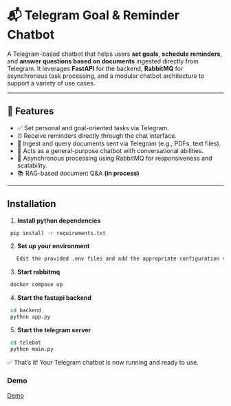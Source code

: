 # 📬 Telegram Goal & Reminder Chatbot

A Telegram-based chatbot that helps users **set goals**, **schedule reminders**, and **answer questions based on documents** ingested directly from Telegram. It leverages **FastAPI** for the backend, **RabbitMQ** for asynchronous task processing, and a modular chatbot architecture to support a variety of use cases.

---

## 🧠 Features

- ✅ Set personal and goal-oriented tasks via Telegram.
- ⏰ Receive reminders directly through the chat interface.
- 📄 Ingest and query documents sent via Telegram (e.g., PDFs, text files).
- 🤖 Acts as a general-purpose chatbot with conversational abilities.
- 🐇 Asynchronous processing using RabbitMQ for responsiveness and scalability.
- 📚 RAG-based document Q&A **(in process)**

---

## Installation

1. **Install python dependencies**
```bash
 pip install -r requirements.txt

```

2. **Set up your environment**
```bash
   Edit the provided .env files and add the appropriate configuration values (e.g., your Telegram bot token, RabbitMQ connection URL, etc.)
```

3. **Start rabbitmq**

```bash
 docker compose up
```

4. **Start the fastapi backend**
```bash
 cd backend
 python app.py
```

5. **Start the telegram server**
```bash
 cd telebot
 python main.py
```

✅ That’s it! Your Telegram chatbot is now running and ready to use.

### Demo
[Demo](https://drive.google.com/file/d/1vU6lBA_HyyJB6-UrV8JPhjBYWORLb8Ah/view?usp=drivesdk)
